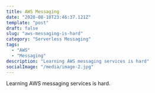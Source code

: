 ```yaml
---
title: AWS Messaging
date: "2020-08-18T23:46:37.121Z"
template: "post"
draft: false
slug: "aws-messaging-is-hard"
category: "Serverless Messaging"
tags:
  - "AWS"
  - "Messaging"
description: "Learning AWS messaging services is hard"
socialImage: "/media/image-2.jpg"
---
```


Learning AWS messaging services is hard.